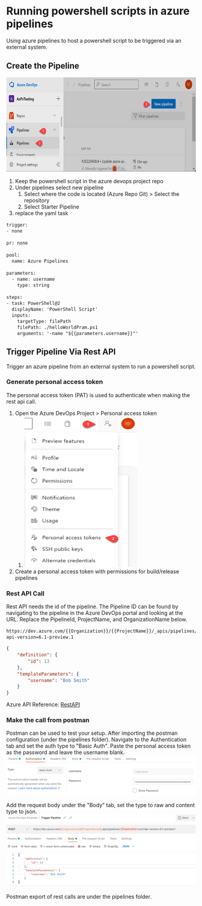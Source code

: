 # Running powershell scripts in azure pipelines

Using azure pipelines to host a powershell script to be triggered via an external system.

## Create the Pipeline

<img src="./../img/azdevops-newpipeline.png" alt="InfiniteGraph Logo" width="570" height="250">

1. Keep the powershell script in the azure devops project repo
2. Under pipelines select new pipeline
   1. Select where the code is located (Azure Repo Git) > Select the repository
   2. Select Starter Pipeline
3. replace the yaml task

```ymal
trigger:
- none

pr: none 

pool:
  name: Azure Pipelines

parameters:
  - name: username
    type: string

steps:
- task: PowerShell@2
  displayName: 'PowerShell Script'
  inputs:
    targetType: filePath
    filePath: ./helloWorldPram.ps1
    arguments: '-name "${{parameters.username}}"'

```

## Trigger Pipeline Via Rest API

Trigger an azure pipeline from an external system to run a powershell script.

### Generate personal access token

The personal access token (PAT) is used to authenticate when making the rest api call.

1. Open the Azure DevOps Project > Personal access token
   1. <img src="./../img/azdevops-pat1.png" alt="InfiniteGraph Logo" width="300" height="400">
2. Create a personal access token with permissions for build/release pipelines

### Rest API Call

Rest API needs the id of the pipeline. The Pipeline ID can be found by navigating to the pipeline in the Azure DevOps portal and looking at the URL. Replace the PipelineId, ProjectName, and OrganizationName below.

```http
https://dev.azure.com/{{Organization}}/{{ProjectName}}/_apis/pipelines/{{PipelineID}}/runs?api-version=6.1-preview.1
```

```json
{
    "definition": {
        "id": 13
    },
    "templateParameters": {
        "username": "Bob Smith"
    }
}
```

Azure API Reference: [RestAPI](https://docs.microsoft.com/rest/api/azure/devops/pipelines/runs/run-pipeline?view=azure-devops-rest-6.0)

### Make the call from postman

Postman can be used to test your setup. After importing the postman configuration (under the pipelines folder). Navigate to the Authentication tab and set the auth type to "Basic Auth". Paste the personal access token as the password and leave the username blank.
![ARM Control Plane](./../img/azdevops-postman2.png)

Add the request body under the "Body" tab, set the type to raw and content type to json.
![ARM Control Plane](./../img/azdevops-postman1.png)

Postman export of rest calls are under the pipelines folder.
